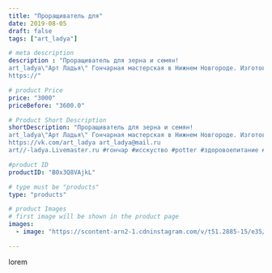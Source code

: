```yaml
---
title: "Проращиватель для"
date: 2019-08-05
draft: false
tags: ["art_ladya"]

# meta description
description : "Проращиватель для зерна и семян! 
art_ladya\"Арт Ладья\" Гончарная мастерская в Нижнем Новгороде. Изготовление керамики и мастер//-классы по обучению. 
https://"

# product Price
price: "3000"
priceBefore: "3600.0"

# Product Short Description
shortDescription: "Проращиватель для зерна и семян! 
art_ladya\"Арт Ладья\" Гончарная мастерская в Нижнем Новгороде. Изготовление керамики и мастер//-классы по обучению. 
https://vk.com/art_ladya art_ladya@mail.ru 
art//-ladya.Livemaster.ru #гончар #исскуство #potter #здоровоепитание #керамикаручнаяработа #гончарнаямастерская #керамиканазаказ #handmade #посудаизглины #керамика #гончарнаяпосуда #эксклюзивнаякерамика #painter #dishes #decor #ceramicar #nntoday #claygoods #restaurant #earthenware #ceramic #design #bowl #dish #plate #ceramicart #berries #проращиватель #проращивательсемян #проращивательдлязерна"

#product ID
productID: "B0x3Q8VAjkL"

# type must be "products"
type: "products"

# product Images
# first image will be shown in the product page
images:
  - image: "https://scontent-arn2-1.cdninstagram.com/v/t51.2885-15/e35/66447001_959833481020787_2745348348310759253_n.jpg?tp=1&_nc_ht=scontent-arn2-1.cdninstagram.com&_nc_cat=111&_nc_ohc=sLyJaYi7UfIAX-B7Vos&ccb=7-4&oh=2c65b3ed01a62a1eb5ce5e2488a6389d&oe=60847FEA&_nc_sid=86f79a&ig_cache_key=MjEwMzcwNTU1NzgwNTQ0NzQzNQ%3D%3D.2-ccb7-4"

---
```

lorem
